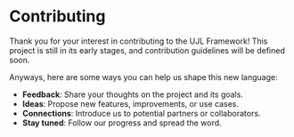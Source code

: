 # Contributing

Thank you for your interest in contributing to the UJL Framework! This project is still in its early stages, and contribution guidelines will be defined soon.

Anyways, here are some ways you can help us shape this new language:

- **Feedback**: Share your thoughts on the project and its goals.
- **Ideas**: Propose new features, improvements, or use cases.
- **Connections**: Introduce us to potential partners or collaborators.
- **Stay tuned**: Follow our progress and spread the word.